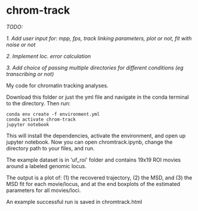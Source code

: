 # chrom-track

*TODO:* 

*1. Add user input for: mpp, fps, track linking parameters, plot or not, fit with noise or not*

*2. Implement loc. error calculation*

*3. Add choice of passing multiple directories for different conditions (eg transcribing or not)*


My code for chromatin tracking analyses.

Download this folder or just the yml file and navigate in the conda terminal to the directory. Then run:

```
conda env create -f environment.yml
conda activate chrom-track
jupyter notebook
```

This will install the dependencies, activate the environment, and open up jupyter notebook. 
Now you can open chromtrack.ipynb, change the directory path to your files, and run. 

The example dataset is in 'uf_roi' folder and contains 19x19 ROI movies around a labeled genomic locus.

The output is a plot of: (1) the recovered trajectory, (2) the MSD, and (3) the MSD fit for each movie/locus, and at the end boxplots of the estimated parameters for all movies/loci.

An example successful run is saved in chromtrack.html
